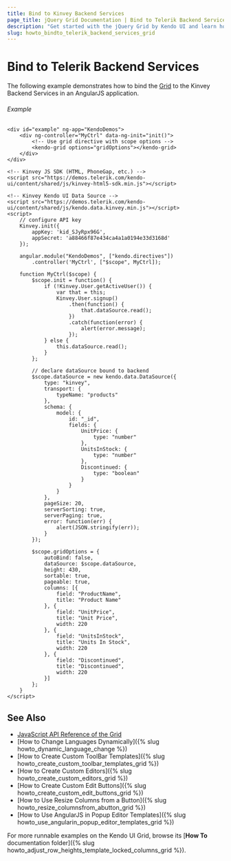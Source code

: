 ```yaml
---
title: Bind to Kinvey Backend Services
page_title: jQuery Grid Documentation | Bind to Telerik Backend Services | Kendo UI
description: "Get started with the jQuery Grid by Kendo UI and learn how to use AngularJS directives to bind the widget to Telerik Backend Services."
slug: howto_bindto_telerik_backend_services_grid
---
```


# Bind to Telerik Backend Services

The following example demonstrates how to bind the [Grid](http://www.telerik.com/kendo-ui/grid) to the Kinvey Backend Services in an AngularJS application.

###### Example

```dojo
<div id="example" ng-app="KendoDemos">
    <div ng-controller="MyCtrl" data-ng-init="init()">
        <!-- Use grid directive with scope options -->
        <kendo-grid options="gridOptions"></kendo-grid>
    </div>
</div>

<!-- Kinvey JS SDK (HTML, PhoneGap, etc.) -->
<script src="https://demos.telerik.com/kendo-ui/content/shared/js/kinvey-html5-sdk.min.js"></script>

<!-- Kinvey Kendo UI Data Source -->
<script src="https://demos.telerik.com/kendo-ui/content/shared/js/kendo.data.kinvey.min.js"></script>
<script>
    // configure API key
    Kinvey.init({
        appKey: 'kid_SJyRpx96G',
        appSecret: 'a88466f87e434ca4a1a0194e33d3168d'
    });

    angular.module("KendoDemos", ["kendo.directives"])
        .controller('MyCtrl', ["$scope", MyCtrl]);

    function MyCtrl($scope) {
        $scope.init = function() {
            if (!Kinvey.User.getActiveUser()) {
                var that = this;
                Kinvey.User.signup()
                    .then(function() {
                        that.dataSource.read();
                    })
                    .catch(function(error) {
                        alert(error.message);
                    });
            } else {
                this.dataSource.read();
            }
        };

        // declare dataSource bound to backend
        $scope.dataSource = new kendo.data.DataSource({
            type: "kinvey",
            transport: {
                typeName: "products"
            },
            schema: {
                model: {
                    id: "_id",
                    fields: {
                        UnitPrice: {
                            type: "number"
                        },
                        UnitsInStock: {
                            type: "number"
                        },
                        Discontinued: {
                            type: "boolean"
                        }
                    }
                }
            },
            pageSize: 20,
            serverSorting: true,
            serverPaging: true,
            error: function(err) {
                alert(JSON.stringify(err));
            }
        });

        $scope.gridOptions = {
            autoBind: false,
            dataSource: $scope.dataSource,
            height: 430,
            sortable: true,
            pageable: true,
            columns: [{
                field: "ProductName",
                title: "Product Name"
            }, {
                field: "UnitPrice",
                title: "Unit Price",
                width: 220
            }, {
                field: "UnitsInStock",
                title: "Units In Stock",
                width: 220
            }, {
                field: "Discontinued",
                title: "Discontinued",
                width: 220
            }]
        };
    }
</script>
```

## See Also

* [JavaScript API Reference of the Grid](/api/javascript/ui/grid)
* [How to Change Languages Dynamically]({% slug howto_dynamic_language_change %})
* [How to Create Custom ToolBar Templates]({% slug howto_create_custom_toolbar_templates_grid %})
* [How to Create Custom Editors]({% slug howto_create_custom_editors_grid %})
* [How to Create Custom Edit Buttons]({% slug howto_create_custom_edit_buttons_grid %})
* [How to Use Resize Columns from a Button]({% slug howto_resize_columnsfrom_abutton_grid %})
* [How to Use AngularJS in Popup Editor Templates]({% slug howto_use_angularin_popup_editor_templates_grid %})

For more runnable examples on the Kendo UI Grid, browse its [**How To** documentation folder]({% slug howto_adjust_row_heights_template_locked_columns_grid %}).
